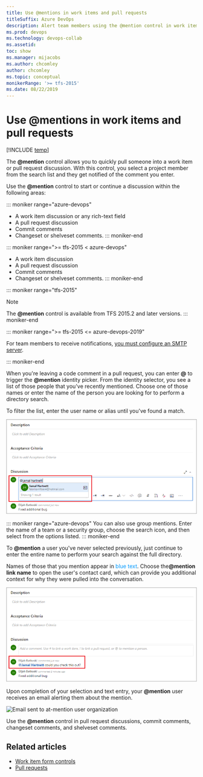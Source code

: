 ```yaml
---
title: Use @mentions in work items and pull requests 
titleSuffix: Azure DevOps 
description: Alert team members using the @mention control in work items and pull requests 
ms.prod: devops
ms.technology: devops-collab
ms.assetid: 
toc: show
ms.manager: mijacobs
ms.author: chcomley
author: chcomley
ms.topic: conceptual
monikerRange: '>= tfs-2015'
ms.date: 08/22/2019
---
```


# Use &#64;mentions in work items and pull requests

[!INCLUDE [temp](../_shared/version-ts-tfs-2015-2016.md)]

The <strong>@mention</strong> control allows you to quickly pull someone into a work item or pull request discussion. With this control, you select a project member from the search list and they get notified of the comment you enter. 

Use the <strong>@mention</strong> control to start or continue a discussion within the following areas:

::: moniker range="azure-devops"
- A work item discussion or any rich-text field
- A pull request discussion
- Commit comments
- Changeset or shelveset comments. 
::: moniker-end

::: moniker range=">= tfs-2015 < azure-devops"
- A work item discussion 
- A pull request discussion
- Commit comments
- Changeset or shelveset comments. 
::: moniker-end

::: moniker range="tfs-2015"
> [!NOTE]
> The <strong>@mention</strong> control is available from TFS 2015.2 and later versions.
::: moniker-end

<a id="mention-person-id">  </a>

::: moniker range=">= tfs-2015 <= azure-devops-2019"

For team members to receive notifications, [you must configure an SMTP server](/azure/devops/server/admin/setup-customize-alerts).

::: moniker-end

When you're leaving a code comment in a pull request, you can enter **@** to trigger the <strong>@mention</strong> identity picker. From the identity selector, you see a list of those people that you've recently mentioned. Choose one of those names or enter the name of the person you are looking for to perform a directory search.  

To filter the list, enter the user name or alias until you've found a match.

![Web portal, Pull Request, Type a user name or email alias to locate a match](_img/at-mention-pr-type-name.png)  

::: moniker range="azure-devops"
You can also use group mentions. Enter the name of a team or a security group, choose the search icon, and then select from the options listed.
::: moniker-end

To <strong>@mention</strong> a user you've never selected previously, just continue to enter the entire name to perform your search against the full directory.  

Names of those that you mention appear in <span style="color:#0099FF">blue text</span>. Choose the<strong>@mention link name</strong> to open the user's contact card, which can provide you additional context for why they were pulled into the conversation.  

![Web portal, At mention user contact card accessible](_img/at-mention-link-to-user-contact-card.png)  

Upon completion of your selection and text entry, your <strong>@mention</strong> user receives an email alerting them about the mention.  

![Email sent to at-mention user organization](_img/mail-to-at-mention-user.png)

Use the <strong>@mention</strong> control in pull request discussions, commit comments, changeset comments, and shelveset comments.

## Related articles

- [Work item form controls](../boards/work-items/work-item-form-controls.md)  
- [Pull requests](../repos/git/pullrequest.md)
